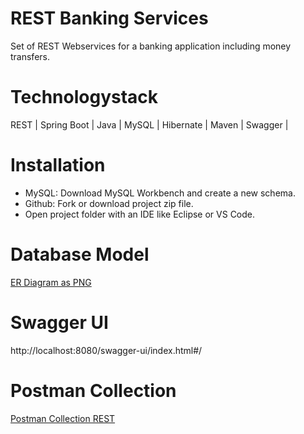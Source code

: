 # REST Banking Services

Set of REST Webservices for a banking application including money transfers.

# Technologystack

REST | Spring Boot | Java | MySQL | Hibernate | Maven | Swagger | 

# Installation

- MySQL: Download MySQL Workbench and create a new schema.
- Github: Fork or download project zip file.
- Open project folder with an IDE like Eclipse or VS Code.

# Database Model

[ER Diagram as PNG](https://github.com/wickenico/spring-boot-banking/tree/master/img/ERM_bankingservices.png)


# Swagger UI

http://localhost:8080/swagger-ui/index.html#/

# Postman Collection 

[Postman Collection REST](https://www.postman.com/nwickersheim/workspace/banking-services/collection/11686158-c7a4cdf7-cfee-47dd-9287-d68b6af25d6d)